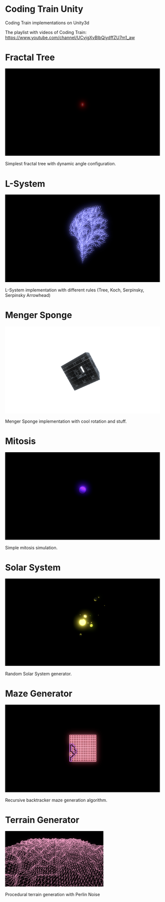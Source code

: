 # Coding Train Unity
Coding Train implementations on Unity3d

The playlist with videos of Coding Train:
https://www.youtube.com/channel/UCvjgXvBlbQiydffZU7m1_aw

# Fractal Tree
![Fractal Tree](CodingChallenge/Assets/Gifs/GifCapture-201802211724074476.gif)

Simplest fractal tree with dynamic angle configuration.

# L-System
![L-System](CodingChallenge/Assets/Gifs/GifCapture-201802211726347412.gif)

L-System implementation with different rules (Tree, Koch, Serpinsky, Serpinsky Arrowhead)

# Menger Sponge
![Menger Sponge](CodingChallenge/Assets/Gifs/GifCapture-201802211729224477.gif)

Menger Sponge implementation with cool rotation and stuff.

# Mitosis
![Mitosis](CodingChallenge/Assets/Gifs/GifCapture-201802211731097590.gif)

Simple mitosis simulation. 

# Solar System
![Solar System](CodingChallenge/Assets/Gifs/GifCapture-201802211211060335.gif)

Random Solar System generator.

# Maze Generator
![Maze Generator](CodingChallenge/Assets/Gifs/GifCapture-201802212014160630.gif)

Recursive backtracker maze generation algorithm.

# Terrain Generator
![Terrain Generator](CodingChallenge/Assets/Gifs/GifCapture-201802221513039045.gif)

Procedural terrain generation with Perlin Noise
